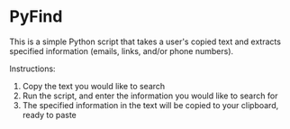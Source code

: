 # PyFind
This is a simple Python script that takes a user's copied text and extracts specified information (emails, links, and/or phone numbers).

Instructions:
1) Copy the text you would like to search
2) Run the script, and enter the information you would like to search for
3) The specified information in the text will be copied to your clipboard, ready to paste

